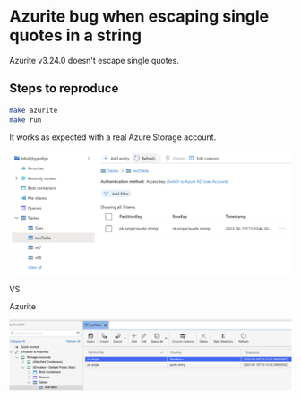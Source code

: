 # Azurite bug when escaping single quotes in a string

Azurite v3.24.0 doesn't escape single quotes.

## Steps to reproduce

```sh
make azurite
make run
```

It works as expected with a real Azure Storage account.

![real storage account](img/real_storage_account.png)

VS

Azurite

![azurite](img/azurite.png)